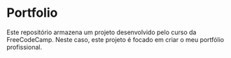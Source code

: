 # Portfolio
Este repositório armazena um projeto desenvolvido pelo curso da FreeCodeCamp. Neste caso, este projeto é focado em criar o meu portfólio profissional.

